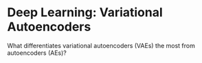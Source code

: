 # Deep Learning: Variational Autoencoders

What differentiates variational autoencoders (VAEs) the most from autoencoders (AEs)?
